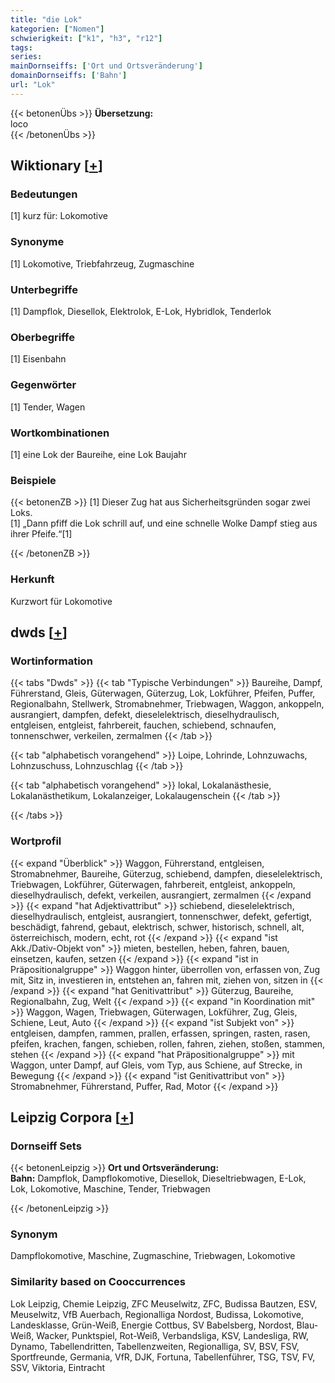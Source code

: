 ```yaml
---
title: "die Lok"
kategorien: ["Nomen"]
schwierigkeit: ["k1", "h3", "r12"]
tags:
series:
mainDornseiffs: ['Ort und Ortsveränderung']
domainDornseiffs: ['Bahn']
url: "Lok"
---
```


{{< betonenÜbs >}}
**Übersetzung:**  
loco  
{{< /betonenÜbs >}}

## Wiktionary [[+](https://de.wiktionary.org/wiki/Lok)]

### Bedeutungen
[1] kurz für: Lokomotive  

### Synonyme
[1] Lokomotive, Triebfahrzeug, Zugmaschine  

### Unterbegriffe
[1] Dampflok, Diesellok, Elektrolok, E-Lok, Hybridlok, Tenderlok  

### Oberbegriffe
[1] Eisenbahn  

### Gegenwörter
[1] Tender, Wagen  

### Wortkombinationen
[1] eine Lok der Baureihe, eine Lok Baujahr  

### Beispiele
{{< betonenZB >}}
[1] Dieser Zug hat aus Sicherheitsgründen sogar zwei Loks.  
[1] „Dann pfiff die Lok schrill auf, und eine schnelle Wolke Dampf stieg aus ihrer Pfeife.“[1]  

{{< /betonenZB >}}
### Herkunft
Kurzwort für Lokomotive  



## dwds [[+](https://www.dwds.de/wb/Lok)]

### Wortinformation
{{< tabs "Dwds" >}}
{{< tab "Typische Verbindungen" >}}
Baureihe, Dampf, Führerstand, Gleis, Güterwagen, Güterzug, Lok, Lokführer, Pfeifen, Puffer, Regionalbahn, Stellwerk, Stromabnehmer, Triebwagen, Waggon, ankoppeln, ausrangiert, dampfen, defekt, dieselelektrisch, dieselhydraulisch, entgleisen, entgleist, fahrbereit, fauchen, schiebend, schnaufen, tonnenschwer, verkeilen, zermalmen
{{< /tab >}}

{{< tab "alphabetisch vorangehend" >}}
Loipe, Lohrinde, Lohnzuwachs, Lohnzuschuss, Lohnzuschlag
{{< /tab >}}

{{< tab "alphabetisch vorangehend" >}}
lokal, Lokalanästhesie, Lokalanästhetikum, Lokalanzeiger, Lokalaugenschein
{{< /tab >}}

{{< /tabs >}}

### Wortprofil
{{< expand "Überblick" >}} Waggon, Führerstand, entgleisen, Stromabnehmer, Baureihe, Güterzug, schiebend, dampfen, dieselelektrisch, Triebwagen, Lokführer, Güterwagen, fahrbereit, entgleist, ankoppeln, dieselhydraulisch, defekt, verkeilen, ausrangiert, zermalmen {{< /expand >}}
{{< expand "hat Adjektivattribut" >}} schiebend, dieselelektrisch, dieselhydraulisch, entgleist, ausrangiert, tonnenschwer, defekt, gefertigt, beschädigt, fahrend, gebaut, elektrisch, schwer, historisch, schnell, alt, österreichisch, modern, echt, rot {{< /expand >}}
{{< expand "ist Akk./Dativ-Objekt von" >}} mieten, bestellen, heben, fahren, bauen, einsetzen, kaufen, setzen {{< /expand >}}
{{< expand "ist in Präpositionalgruppe" >}} Waggon hinter, überrollen von, erfassen von, Zug mit, Sitz in, investieren in, entstehen an, fahren mit, ziehen von, sitzen in {{< /expand >}}
{{< expand "hat Genitivattribut" >}} Güterzug, Baureihe, Regionalbahn, Zug, Welt {{< /expand >}}
{{< expand "in Koordination mit" >}} Waggon, Wagen, Triebwagen, Güterwagen, Lokführer, Zug, Gleis, Schiene, Leut, Auto {{< /expand >}}
{{< expand "ist Subjekt von" >}} entgleisen, dampfen, rammen, prallen, erfassen, springen, rasten, rasen, pfeifen, krachen, fangen, schieben, rollen, fahren, ziehen, stoßen, stammen, stehen {{< /expand >}}
{{< expand "hat Präpositionalgruppe" >}} mit Waggon, unter Dampf, auf Gleis, vom Typ, aus Schiene, auf Strecke, in Bewegung {{< /expand >}}
{{< expand "ist Genitivattribut von" >}} Stromabnehmer, Führerstand, Puffer, Rad, Motor {{< /expand >}}

## Leipzig Corpora [[+](https://corpora.uni-leipzig.de/en/res?word=Lok&corpusId=deu_newscrawl-public_2018)]

### Dornseiff Sets
{{< betonenLeipzig >}}
**Ort und Ortsveränderung:**  
**Bahn:** Dampflok, Dampflokomotive, Diesellok, Dieseltriebwagen, E-Lok, Lok, Lokomotive, Maschine, Tender, Triebwagen  

{{< /betonenLeipzig >}}

### Synonym
Dampflokomotive, Maschine, Zugmaschine, Triebwagen, Lokomotive


### Similarity based on Cooccurrences
Lok Leipzig, Chemie Leipzig, ZFC Meuselwitz, ZFC, Budissa Bautzen, ESV, Meuselwitz, VfB Auerbach, Regionalliga Nordost, Budissa, Lokomotive, Landesklasse, Grün-Weiß, Energie Cottbus, SV Babelsberg, Nordost, Blau-Weiß, Wacker, Punktspiel, Rot-Weiß, Verbandsliga, KSV, Landesliga, RW, Dynamo, Tabellendritten, Tabellenzweiten, Regionalliga, SV, BSV, FSV, Sportfreunde, Germania, VfR, DJK, Fortuna, Tabellenführer, TSG, TSV, FV, SSV, Viktoria, Eintracht


